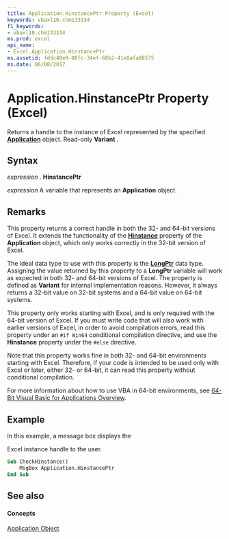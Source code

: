 ```yaml
---
title: Application.HinstancePtr Property (Excel)
keywords: vbaxl10.chm133334
f1_keywords:
- vbaxl10.chm133334
ms.prod: excel
api_name:
- Excel.Application.HinstancePtr
ms.assetid: fddc40e9-08fc-34ef-60b2-41e8afa86575
ms.date: 06/08/2017
---
```



# Application.HinstancePtr Property (Excel)

Returns a handle to the instance of Excel represented by the specified **[Application](application-object-excel.md)** object. Read-only **Variant** .


## Syntax

 _expression_ . **HinstancePtr**

 _expression_ A variable that represents an **Application** object.


## Remarks

This property returns a correct handle in both the 32- and 64-bit versions of Excel. It extends the functionality of the **[Hinstance](application-hinstance-property-excel.md)** property of the **Application** object, which only works correctly in the 32-bit version of Excel.

The ideal data type to use with this property is the **[LongPtr](http://msdn.microsoft.com/library/10ee4c07-b686-5b86-5cea-250a9218e7ba%28Office.15%29.aspx)** data type. Assigning the value returned by this property to a **LongPtr** variable will work as expected in both 32- and 64-bit versions of Excel. The property is defined as **Variant** for internal implementation reasons. However, it always returns a 32-bit value on 32-bit systems and a 64-bit value on 64-bit systems.

This property only works starting with Excel, and is only required with the 64-bit version of Excel. If you must write code that will also work with earlier versions of Excel, in order to avoid compilation errors, read this property under an  `#if Win64` conditional compilation directive, and use the **Hinstance** property under the `#else` directive.

Note that this property works fine in both 32- and 64-bit environments starting with Excel. Therefore, if your code is intended to be used only with Excel or later, either 32- or 64-bit, it can read this property without conditional compilation.

For more information about how to use VBA in 64-bit environments, see [64-Bit Visual Basic for Applications Overview](http://msdn.microsoft.com/library/a44e016f-1019-300e-5150-916ff32f70c1%28Office.15%29.aspx).


## Example

In this example, a message box displays the 

Excel instance handle to the user.




```vb
Sub CheckHinstance() 
    MsgBox Application.HinstancePtr 
End Sub
```


## See also


#### Concepts


[Application Object](application-object-excel.md)

